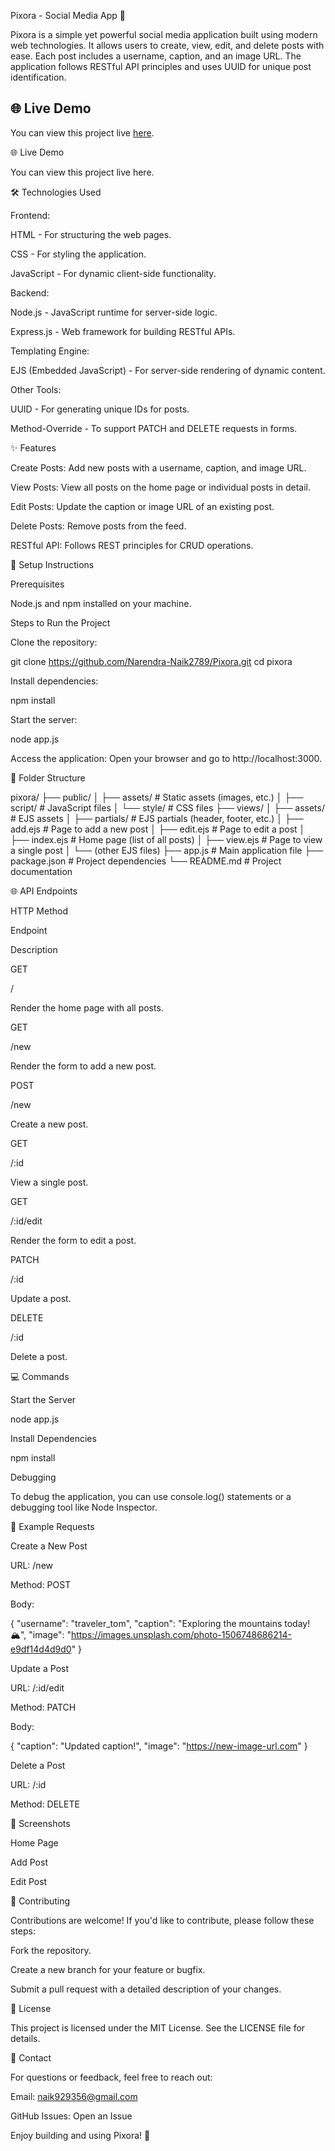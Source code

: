 Pixora - Social Media App 🎨

Pixora is a simple yet powerful social media application built using modern web technologies. It allows users to create, view, edit, and delete posts with ease. Each post includes a username, caption, and an image URL. The application follows RESTful API principles and uses UUID for unique post identification.

## 🌐 Live Demo

You can view this project live [here](https://pixora-vvmu.onrender.com/).

🌐 Live Demo

You can view this project live here.

🛠️ Technologies Used

Frontend:

HTML - For structuring the web pages.

CSS - For styling the application.

JavaScript - For dynamic client-side functionality.

Backend:

Node.js - JavaScript runtime for server-side logic.

Express.js - Web framework for building RESTful APIs.

Templating Engine:

EJS (Embedded JavaScript) - For server-side rendering of dynamic content.

Other Tools:

UUID - For generating unique IDs for posts.

Method-Override - To support PATCH and DELETE requests in forms.

✨ Features

Create Posts: Add new posts with a username, caption, and image URL.

View Posts: View all posts on the home page or individual posts in detail.

Edit Posts: Update the caption or image URL of an existing post.

Delete Posts: Remove posts from the feed.

RESTful API: Follows REST principles for CRUD operations.

🚀 Setup Instructions

Prerequisites

Node.js and npm installed on your machine.

Steps to Run the Project

Clone the repository:

git clone https://github.com/Narendra-Naik2789/Pixora.git
cd pixora

Install dependencies:

npm install

Start the server:

node app.js

Access the application:
Open your browser and go to http://localhost:3000.

👤 Folder Structure

pixora/
├── public/
│   ├── assets/       # Static assets (images, etc.)
│   ├── script/       # JavaScript files
│   └── style/        # CSS files
├── views/
│   ├── assets/       # EJS assets
│   ├── partials/     # EJS partials (header, footer, etc.)
│   ├── add.ejs       # Page to add a new post
│   ├── edit.ejs      # Page to edit a post
│   ├── index.ejs     # Home page (list of all posts)
│   ├── view.ejs      # Page to view a single post
│   └── (other EJS files)
├── app.js            # Main application file
├── package.json      # Project dependencies
└── README.md         # Project documentation

🌐 API Endpoints

HTTP Method

Endpoint

Description

GET

/

Render the home page with all posts.

GET

/new

Render the form to add a new post.

POST

/new

Create a new post.

GET

/:id

View a single post.

GET

/:id/edit

Render the form to edit a post.

PATCH

/:id

Update a post.

DELETE

/:id

Delete a post.

💻 Commands

Start the Server

node app.js

Install Dependencies

npm install

Debugging

To debug the application, you can use console.log() statements or a debugging tool like Node Inspector.

📝 Example Requests

Create a New Post

URL: /new

Method: POST

Body:

{
  "username": "traveler_tom",
  "caption": "Exploring the mountains today! 🏔️",
  "image": "https://images.unsplash.com/photo-1506748686214-e9df14d4d9d0"
}

Update a Post

URL: /:id/edit

Method: PATCH

Body:

{
  "caption": "Updated caption!",
  "image": "https://new-image-url.com"
}

Delete a Post

URL: /:id

Method: DELETE

📸 Screenshots

Home Page

Add Post

Edit Post

🤝 Contributing

Contributions are welcome! If you'd like to contribute, please follow these steps:

Fork the repository.

Create a new branch for your feature or bugfix.

Submit a pull request with a detailed description of your changes.

🐜 License

This project is licensed under the MIT License. See the LICENSE file for details.

💎 Contact

For questions or feedback, feel free to reach out:

Email: naik929356@gmail.com

GitHub Issues: Open an Issue

Enjoy building and using Pixora! 🚀


